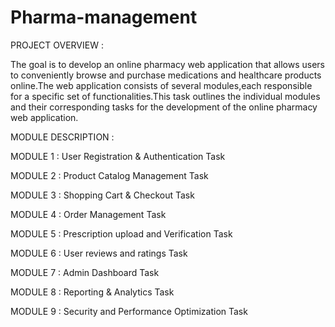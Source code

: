 # Pharma-management 
PROJECT OVERVIEW :

The goal is to develop an online pharmacy web application that allows users to conveniently browse and purchase medications and healthcare products online.The web application consists of several modules,each responsible for a specific set of functionalities.This task outlines the individual modules and their corresponding tasks for the development of the online pharmacy web application.

MODULE DESCRIPTION :

MODULE 1 :  User Registration & Authentication Task

MODULE 2 :  Product Catalog Management Task

MODULE 3 :  Shopping Cart & Checkout Task

MODULE 4 :  Order Management Task

MODULE 5 :  Prescription upload and Verification Task

MODULE 6 :  User reviews and ratings Task

MODULE 7 :  Admin Dashboard Task

MODULE 8 :  Reporting & Analytics Task

MODULE 9 :  Security and Performance Optimization Task
